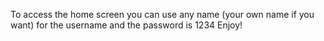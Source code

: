 To access the home screen you can use any name (your own name if you want) for the username and the password is 1234
Enjoy!
